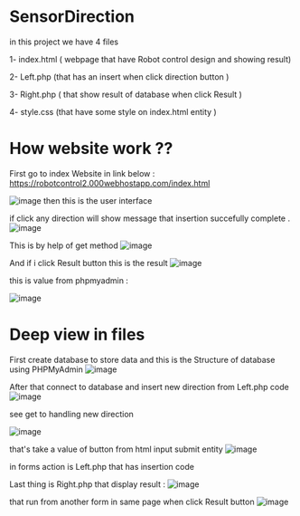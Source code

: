# SensorDirection

in this project we have 4 files 

1- index.html ( webpage that have Robot control design and showing result)

2- Left.php (that has an insert when click direction button )

3- Right.php ( that show result of database when click Result )

4- style.css (that have some style on index.html entity )



# How website work ??

First go to index Website in link below :
https://robotcontrol2.000webhostapp.com/index.html

![image](https://user-images.githubusercontent.com/110176361/185809859-2447642c-a9b9-4041-887c-f63f20d33bc2.png)
 then this is the user interface 
 
if click any direction will show message that insertion succefully complete .
![image](https://user-images.githubusercontent.com/110176361/185809921-3f4a79a5-a426-41d1-b984-753b5d14a40c.png)

This is by help of get method 
![image](https://user-images.githubusercontent.com/110176361/185809940-62555b08-5559-4b1f-a1ef-6e016720685e.png)

And if i click Result button this is the result 
![image](https://user-images.githubusercontent.com/110176361/185809990-a1b15857-3854-4c89-9089-f1336b7e9d1e.png)

this is value from phpmyadmin :

![image](https://user-images.githubusercontent.com/110176361/185810537-c5cf38c4-c6f0-443f-a43c-833f9b6aadc3.png)

# Deep view in files 

First create database to store data and this is the Structure of database using PHPMyAdmin
![image](https://user-images.githubusercontent.com/110176361/185810095-5df54a8c-da30-4109-b24f-ed19b5fefa5e.png)

After that connect to database and insert new direction from Left.php code 
![image](https://user-images.githubusercontent.com/110176361/185810177-c5c3fd10-a533-4f35-ab8e-c98cae807841.png)

see get to handling new direction 

![image](https://user-images.githubusercontent.com/110176361/185810229-e916352a-5366-4569-bf35-c83fc8c6006a.png)

that's take a value of button from html input submit entity 
![image](https://user-images.githubusercontent.com/110176361/185810295-4ad2d046-092e-473d-8c67-05a7efc13d66.png)

in forms action is Left.php that has insertion code 

Last thing is Right.php that display result :
![image](https://user-images.githubusercontent.com/110176361/185810371-932bd437-69ad-4476-8016-5d6b7a1d01a0.png)

that run from another form in same page when click Result button 
![image](https://user-images.githubusercontent.com/110176361/185810401-ae38a042-f056-4876-b0c8-84dafb3e1a57.png)


